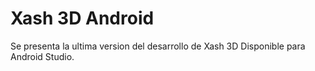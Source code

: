 # Xash 3D Android

Se presenta la ultima version del desarrollo de Xash 3D Disponible para Android Studio. 

